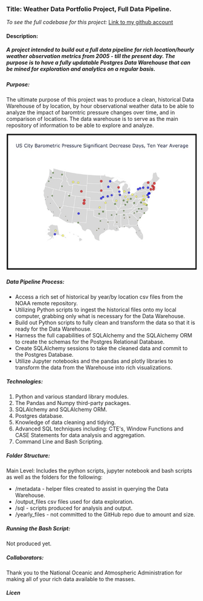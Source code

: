 ### Title: Weather Data Portfolio Project, Full Data Pipeline.

*To see the full codebase for this project:*
[Link to my github account](https://github.com/dcremas/weather_data)

#### Description:

##### A project intended to build out a full data pipeline for rich location/hourly weather observation metrics from 2005 - till the present day. The purpose is to have a fully updatable Postgres Data Warehouse that can be mined for exploration and analytics on a regular basis.
##### Purpose:

The ultimate purpose of this project was to produce a clean, historical Data Warehouse of by location, by hour observational weather data to be able to analyze the impact of baromtric pressure changes over time, and in comparison of locations.  The data  warehouse is to serve as the main repository of information to be able to explore and analyze. 

![pressure_days](output_files/pressure_days.jpg)

##### Data Pipeline Process:

- Access a rich set of historical by year/by location csv files from the NOAA remote repository.
- Utilizing Python scripts to ingest the historical files onto my local computer, grabbing only what is necessary for the Data Warehouse.
- Build out Python scripts to fully clean and transform the data so that it is ready for the Data Warehouse.
- Harness the full capabilities of SQLAlchemy and the SQLAlchemy ORM to create the schemas for the Postgres Relational Database.
- Create SQLAlchemy sessions to take the cleaned data and commit to the Postgres Database.
- Utilize Jupyter notebooks and the pandas and plotly libraries to transform the data from the Warehouse into rich visualizations.

##### Technologies:

1. Python and various standard library modules.
2. The Pandas and Numpy third-party packages.
3. SQLAlchemy and SQLAlchemy ORM.
3. Postgres database.
4. Knowledge of data cleaning and tidying.
5. Advanced SQL techniques including: CTE's, Window Functions and CASE Statements for data analysis and aggregation.
5. Command Line and Bash Scripting.

##### Folder Structure:

Main Level: Includes the python scripts, jupyter notebook and bash scripts as well as the folders for the following:

- /metadata - helper files created to assist in querying the Data Warehouse.
- /output_files csv files used for data exploration.
- /sql - scripts produced for analysis and output.
- /yearly_files - not committed to the GitHub repo due to amount and size.

##### Running the Bash Script:

Not produced yet.

##### Collaborators:

Thank you to the National Oceanic and Atmospheric Administration for making all of your rich data available to the masses.

##### Licen
